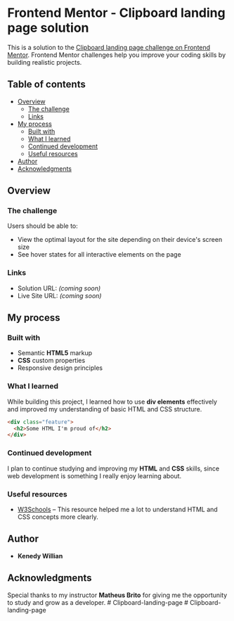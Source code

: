 # Frontend Mentor - Clipboard landing page solution

This is a solution to the [Clipboard landing page challenge on Frontend Mentor](https://www.frontendmentor.io/challenges/clipboard-landing-page-5cc9bccd6c4c91111378ecb9). Frontend Mentor challenges help you improve your coding skills by building realistic projects. 

## Table of contents

- [Overview](#overview)
  - [The challenge](#the-challenge)
  - [Links](#links)
- [My process](#my-process)
  - [Built with](#built-with)
  - [What I learned](#what-i-learned)
  - [Continued development](#continued-development)
  - [Useful resources](#useful-resources)
- [Author](#author)
- [Acknowledgments](#acknowledgments)

## Overview

### The challenge

Users should be able to:

- View the optimal layout for the site depending on their device's screen size
- See hover states for all interactive elements on the page

### Links

- Solution URL: *(coming soon)*
- Live Site URL: *(coming soon)*

## My process

### Built with

- Semantic **HTML5** markup  
- **CSS** custom properties  
- Responsive design principles  

### What I learned

While building this project, I learned how to use **div elements** effectively and improved my understanding of basic HTML and CSS structure.

```html
<div class="feature">
  <h2>Some HTML I'm proud of</h2>
</div>
```

### Continued development

I plan to continue studying and improving my **HTML** and **CSS** skills, since web development is something I really enjoy learning about.

### Useful resources

- [W3Schools](https://www.w3schools.com/) – This resource helped me a lot to understand HTML and CSS concepts more clearly.

## Author

- **Kenedy Willian**

## Acknowledgments

Special thanks to my instructor **Matheus Brito** for giving me the opportunity to study and grow as a developer.
#   C l i p b o a r d - l a n d i n g - p a g e 
 
 #   C l i p b o a r d - l a n d i n g - p a g e 
 
 
